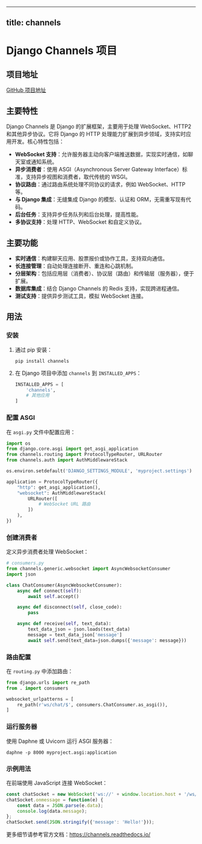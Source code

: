 
---
title: channels
---

# Django Channels 项目

## 项目地址
[GitHub 项目地址](https://github.com/django/channels)

## 主要特性
Django Channels 是 Django 的扩展框架，主要用于处理 WebSocket、HTTP2 和其他异步协议。它将 Django 的 HTTP 处理能力扩展到异步领域，支持实时应用开发。核心特性包括：
- **WebSocket 支持**：允许服务器主动向客户端推送数据，实现实时通信，如聊天室或通知系统。
- **异步消费者**：使用 ASGI（Asynchronous Server Gateway Interface）标准，支持异步视图和消费者，取代传统的 WSGI。
- **协议路由**：通过路由系统处理不同协议的请求，例如 WebSocket、HTTP 等。
- **与 Django 集成**：无缝集成 Django 的模型、认证和 ORM，无需重写现有代码。
- **后台任务**：支持异步任务队列和后台处理，提高性能。
- **多协议支持**：处理 HTTP、WebSocket 和自定义协议。

## 主要功能
- **实时通信**：构建聊天应用、股票报价或协作工具，支持双向通信。
- **长连接管理**：自动处理连接断开、重连和心跳机制。
- **分层架构**：包括应用层（消费者）、协议层（路由）和传输层（服务器），便于扩展。
- **数据库集成**：结合 Django Channels 的 Redis 支持，实现跨进程通信。
- **测试支持**：提供异步测试工具，模拟 WebSocket 连接。

## 用法
### 安装
1. 通过 pip 安装：
   ```
   pip install channels
   ```
2. 在 Django 项目中添加 `channels` 到 `INSTALLED_APPS`：
   ```python
   INSTALLED_APPS = [
       'channels',
       # 其他应用
   ]
   ```

### 配置 ASGI
在 `asgi.py` 文件中配置应用：
```python
import os
from django.core.asgi import get_asgi_application
from channels.routing import ProtocolTypeRouter, URLRouter
from channels.auth import AuthMiddlewareStack

os.environ.setdefault('DJANGO_SETTINGS_MODULE', 'myproject.settings')

application = ProtocolTypeRouter({
    "http": get_asgi_application(),
    "websocket": AuthMiddlewareStack(
        URLRouter([
            # WebSocket URL 路由
        ])
    ),
})
```

### 创建消费者
定义异步消费者处理 WebSocket：
```python
# consumers.py
from channels.generic.websocket import AsyncWebsocketConsumer
import json

class ChatConsumer(AsyncWebsocketConsumer):
    async def connect(self):
        await self.accept()

    async def disconnect(self, close_code):
        pass

    async def receive(self, text_data):
        text_data_json = json.loads(text_data)
        message = text_data_json['message']
        await self.send(text_data=json.dumps({'message': message}))
```

### 路由配置
在 `routing.py` 中添加路由：
```python
from django.urls import re_path
from . import consumers

websocket_urlpatterns = [
    re_path(r'ws/chat/$', consumers.ChatConsumer.as_asgi()),
]
```

### 运行服务器
使用 Daphne 或 Uvicorn 运行 ASGI 服务器：
```
daphne -p 8000 myproject.asgi:application
```

### 示例用法
在前端使用 JavaScript 连接 WebSocket：
```javascript
const chatSocket = new WebSocket('ws://' + window.location.host + '/ws/chat/');
chatSocket.onmessage = function(e) {
    const data = JSON.parse(e.data);
    console.log(data.message);
};
chatSocket.send(JSON.stringify({'message': 'Hello!'}));
```

更多细节请参考官方文档：https://channels.readthedocs.io/